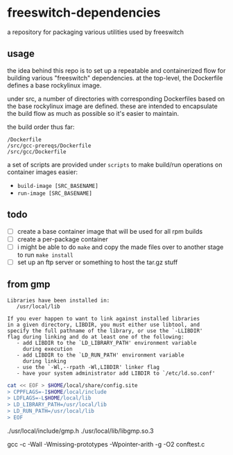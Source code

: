 # freeswitch-dependencies

a repository for packaging various utilities used by freeswitch

## usage

the idea behind this repo is to set up a repeatable and containerized flow for building various "freeswitch" dependencies. at the top-level, the Dockerfile defines a base rockylinux image.

under src, a number of directories with corresponding Dockerfiles based on the base rockylinux image are defined. these are intended to encapsulate the build flow as much as possible so it's easier to maintain.

the build order thus far:
```
/Dockerfile
/src/gcc-prereqs/Dockerfile
/src/gcc/Dockerfile
```
a set of scripts are provided under `scripts` to make build/run operations on container images easier:
- `build-image [SRC_BASENAME]`
- `run-image [SRC_BASENAME]` 

## todo

- [ ] create a base container image that will be used for all rpm builds
- [ ] create a per-package container
- [ ] i might be able to do `make` and copy the made files over to another stage to run `make install`
- [ ] set up an ftp server or something to host the tar.gz stuff

## from gmp
```
Libraries have been installed in:
   /usr/local/lib

If you ever happen to want to link against installed libraries
in a given directory, LIBDIR, you must either use libtool, and
specify the full pathname of the library, or use the `-LLIBDIR'
flag during linking and do at least one of the following:
   - add LIBDIR to the `LD_LIBRARY_PATH' environment variable
     during execution
   - add LIBDIR to the `LD_RUN_PATH' environment variable
     during linking
   - use the `-Wl,--rpath -Wl,LIBDIR' linker flag
   - have your system administrator add LIBDIR to `/etc/ld.so.conf'
```

```bash
cat << EOF > $HOME/local/share/config.site
> CPPFLAGS=-I$HOME/local/include
> LDFLAGS=-L$HOME/local/lib
> LD_LIBRARY_PATH=/usr/local/lib
> LD_RUN_PATH=/usr/local/lib
> EOF
```

./usr/local/include/gmp.h
./usr/local/lib/libgmp.so.3


gcc -c -Wall -Wmissing-prototypes -Wpointer-arith -g -O2 conftest.c
